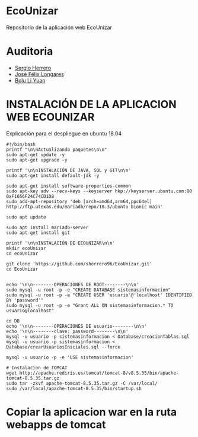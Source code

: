 # EcoUnizar
Repositorio de la aplicación web EcoUnizar

# Auditoria
* [Sergio Herrero](https://github.com/sherrero96)
* [José Félix Longares](https://github.com/pepelongares)
* [Bolu Li Yuan](https://github.com/BoliLi)

#	INSTALACIÓN DE LA APLICACION WEB ECOUNIZAR
Explicación para el despliegue en ubuntu 18.04

```ssh
#!/bin/bash
printf "\n\nActualizando paquetes\n\n"
sudo apt-get update -y
sudo apt-get upgrade -y

printf '\n\nINSTALACIÓN DE JAVA, SQL y GIT\n\n'
sudo apt-get install default-jdk -y

sudo apt-get install software-properties-common
sudo apt-key adv --recv-keys --keyserver hkp://keyserver.ubuntu.com:80 0xF1656F24C74CD1D8
sudo add-apt-repository 'deb [arch=amd64,arm64,ppc64el] http://ftp.utexas.edu/mariadb/repo/10.3/ubuntu bionic main'

sudo apt update

sudo apt install mariadb-server 
sudo apt-get install git

printf '\n\nINSTALACIÓN DE ECOUNIZAR\n\n'
mkdir ecoUnizar
cd ecoUnizar

git clone 'https://github.com/sherrero96/EcoUnizar.git'
cd EcoUnizar


echo '\n\n--------OPERACIONES DE ROOT--------\n\n'
sudo mysql -u root -p -e "CREATE DATABASE sistemasinformacion"
sudo mysql -u root -p -e "CREATE USER 'usuario'@'localhost' IDENTIFIED BY 'password'"
sudo mysql -u root -p -e "Grant ALL ON sistemasinformacion.* TO usuario@localhost"

cd DB
echo '\n\n--------OPERACIONES DE usuario--------\n\n'
echo '\n\n--------clave: password--------\n\n'
mysql -u usuario -p sistemasinformacion < Database/creacionTablas.sql
mysql -u usuario -p sistemasinformacion < Database/crearUsuariosIniciales.sql --force

mysql -u usuario -p -e 'USE sistemasinformacion'

# Instalacion de TOMCAT
wget http://apache.rediris.es/tomcat/tomcat-8/v8.5.35/bin/apache-tomcat-8.5.35.tar.gz
sudo tar -zxvf apache-tomcat-8.5.35.tar.gz -C /var/local/
sudo /var/local/apache-tomcat-8.5.35/bin/startup.sh
```

# Copiar la aplicacion war en la ruta webapps de tomcat
```ssh

```
